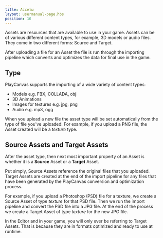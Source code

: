 ```yaml
---
title: Ассеты
layout: usermanual-page.hbs
position: 10
---
```


Assets are resources that are available to use in your game. Assets can be of various different content types, for example, 3D models or audio files. They come in two different forms: Source and Target.

After uploading a file for an Asset the file is run through the importing pipeline which converts and optimizes the data for final use in the game.

## Type

PlayCanvas supports the importing of a wide variety of content types:

* Models e.g. FBX, COLLADA, obj
* 3D Animations
* Images for textures e.g. jpg, png
* Audio e.g. mp3, ogg

When you upload a new file the asset type will be set automatically from the type of file you've uploaded. For example, if you upload a PNG file, the Asset created will be a *texture* type.

## Source Assets and Target Assets

After the asset type, then next most important property of an Asset is whether it is a **Source** Asset or a **Target** Asset.

Put simply, Source Assets reference the original files that you uploaded. Target Assets are created at the end of the import pipeline for any files that have been generated by the PlayCanvas conversion and optimization process.

For example, if you upload a Photoshop (PSD) file for a texture, we create a Source Asset of type *texture* for that PSD file. Then we run the import pipeline and convert the PSD file into a JPG file. At the end of the process we create a Target Asset of type *texture* for the new JPG file.

In the Editor and in your game, you will only ever be referring to Target Assets. That is because they are in formats optimized and ready to use at runtime.
